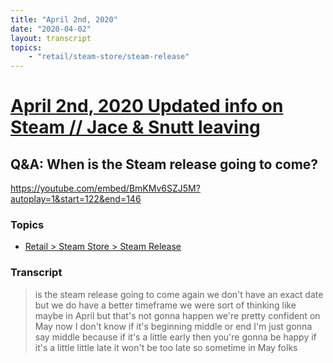 ```yaml
---
title: "April 2nd, 2020"
date: "2020-04-02"
layout: transcript
topics: 
    - "retail/steam-store/steam-release"
---
```

# [April 2nd, 2020 Updated info on Steam // Jace & Snutt leaving](../2020-04-02.md)
## Q&A: When is the Steam release going to come?
https://youtube.com/embed/BmKMv6SZJ5M?autoplay=1&start=122&end=146
### Topics
* [Retail > Steam Store > Steam Release](../topics/retail/steam-store/steam-release.md)

### Transcript

> is the steam release going to come again
> we don't have an exact date but we do
> have a better timeframe we were sort of
> thinking like maybe in April but that's
> not gonna happen we're pretty confident
> on May now I don't know if it's
> beginning middle or end I'm just gonna
> say middle because if it's a little
> early then you're gonna be happy if it's
> a little little late it won't be too
> late so sometime in May folks
